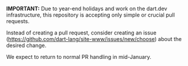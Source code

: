 **IMPORTANT:** Due to year-end holidays and work on the dart.dev infrastructure, this repository is accepting only simple or crucial pull requests.

Instead of creating a pull request, consider creating an issue (https://github.com/dart-lang/site-www/issues/new/choose) about the desired change.

We expect to return to normal PR handling in mid-January.

